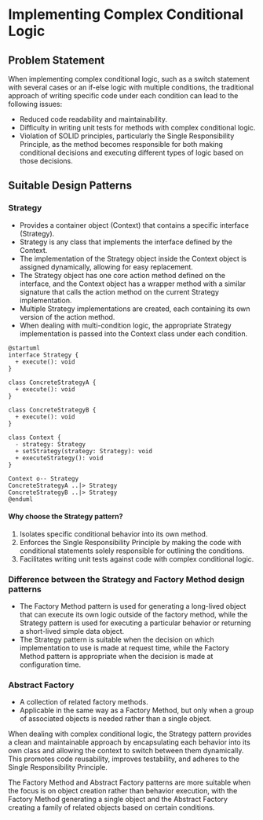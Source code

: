 # Implementing Complex Conditional Logic

## Problem Statement

When implementing complex conditional logic, such as a switch statement with several cases or an if-else logic with multiple conditions, the traditional approach of writing specific code under each condition can lead to the following issues:

- Reduced code readability and maintainability.
- Difficulty in writing unit tests for methods with complex conditional logic.
- Violation of SOLID principles, particularly the Single Responsibility Principle, as the method becomes responsible for both making conditional decisions and executing different types of logic based on those decisions.

## Suitable Design Patterns

### Strategy

- Provides a container object (Context) that contains a specific interface (Strategy).
- Strategy is any class that implements the interface defined by the Context.
- The implementation of the Strategy object inside the Context object is assigned dynamically, allowing for easy replacement.
- The Strategy object has one core action method defined on the interface, and the Context object has a wrapper method with a similar signature that calls the action method on the current Strategy implementation.
- Multiple Strategy implementations are created, each containing its own version of the action method.
- When dealing with multi-condition logic, the appropriate Strategy implementation is passed into the Context class under each condition.

```plantuml
@startuml
interface Strategy {
  + execute(): void
}

class ConcreteStrategyA {
  + execute(): void
}

class ConcreteStrategyB {
  + execute(): void
}

class Context {
  - strategy: Strategy
  + setStrategy(strategy: Strategy): void
  + executeStrategy(): void
}

Context o-- Strategy
ConcreteStrategyA ..|> Strategy
ConcreteStrategyB ..|> Strategy
@enduml
```

#### Why choose the Strategy pattern?

1. Isolates specific conditional behavior into its own method.
2. Enforces the Single Responsibility Principle by making the code with conditional statements solely responsible for outlining the conditions.
3. Facilitates writing unit tests against code with complex conditional logic.

### Difference between the Strategy and Factory Method design patterns

- The Factory Method pattern is used for generating a long-lived object that can execute its own logic outside of the factory method, while the Strategy pattern is used for executing a particular behavior or returning a short-lived simple data object.
- The Strategy pattern is suitable when the decision on which implementation to use is made at request time, while the Factory Method pattern is appropriate when the decision is made at configuration time.

### Abstract Factory

- A collection of related factory methods.
- Applicable in the same way as a Factory Method, but only when a group of associated objects is needed rather than a single object.

When dealing with complex conditional logic, the Strategy pattern provides a clean and maintainable approach by encapsulating each behavior into its own class and allowing the context to switch between them dynamically. This promotes code reusability, improves testability, and adheres to the Single Responsibility Principle.

The Factory Method and Abstract Factory patterns are more suitable when the focus is on object creation rather than behavior execution, with the Factory Method generating a single object and the Abstract Factory creating a family of related objects based on certain conditions.
